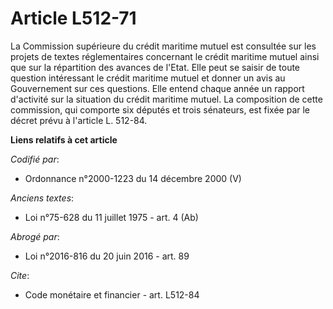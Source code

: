 # Article L512-71

La Commission supérieure du crédit maritime mutuel est consultée sur les projets de textes réglementaires concernant le
crédit maritime mutuel ainsi que sur la répartition des avances de l'Etat. Elle peut se saisir de toute question intéressant
le crédit maritime mutuel et donner un avis au Gouvernement sur ces questions. Elle entend chaque année un rapport d'activité
sur la situation du crédit maritime mutuel. La composition de cette commission, qui comporte six députés et trois sénateurs,
est fixée par le décret prévu à l'article L. 512-84.

**Liens relatifs à cet article**

_Codifié par_:

  - Ordonnance n°2000-1223 du 14 décembre 2000 (V)

_Anciens textes_:

  - Loi n°75-628 du 11 juillet 1975 - art. 4 (Ab)

_Abrogé par_:

  - Loi n°2016-816 du 20 juin 2016 - art. 89

_Cite_:

  - Code monétaire et financier - art. L512-84

